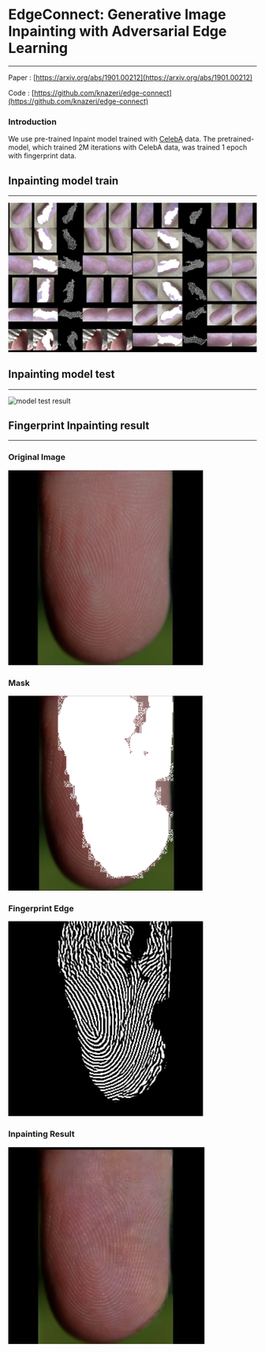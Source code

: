 # EdgeConnect: Generative Image Inpainting with Adversarial Edge Learning
------------
Paper : [https://arxiv.org/abs/1901.00212](https://arxiv.org/abs/1901.00212)

Code : [https://github.com/knazeri/edge-connect](https://github.com/knazeri/edge-connect)

### Introduction
We use pre-trained Inpaint model trained with [CelebA](http://mmlab.ie.cuhk.edu.hk/projects/CelebA.html) data. The pretrained-model, which trained 2M iterations with CelebA data, was trained 1 epoch with fingerprint data.

## Inpainting model train
------------
![train batch image](./checkpoints/samples/inpaint/2016000.png)

## Inpainting model test
------------
![model test result](./checkpoints/results_test/0.png)

## Fingerprint Inpainting result
------------

### Original Image
![original_image](./examples/Fingerprint/Inpaint_ori.png)

### Mask
![mask](./examples/Fingerprint/Inpaint_mask.png)

### Fingerprint Edge
![edge](./examples/Fingerprint/Inpaint_edge.png)

### Inpainting Result
![inpainting_result](./examples/Fingerprint/Inpaint_result.png)

